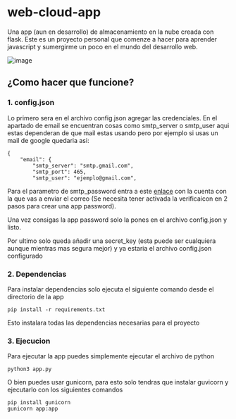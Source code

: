 # web-cloud-app
Una app (aun en desarrollo) de almacenamiento en la nube creada con flask.
Este es un proyecto personal que comenze a hacer para aprender javascript y sumergirme un poco en el mundo del desarrollo web.

![image](https://github.com/user-attachments/assets/7f397981-8261-4e4a-b432-93a6149a325c)

## ¿Como hacer que funcione?

### 1. config.json
Lo primero sera en el archivo config.json agregar las credenciales. 
En el apartado de email se encuentran cosas como smtp_server o smtp_user aqui estas dependeran de que mail estas usando pero por ejemplo si usas un mail de google quedaria asi:

```
{
    "email": {
        "smtp_server": "smtp.gmail.com",
        "smtp_port": 465,
        "smtp_user": "ejemplo@gmail.com",
```

Para el parametro de smtp_password entra a este [enlace](https://myaccount.google.com/apppasswords) con la cuenta con la que vas a enviar el correo (Se necesita tener activada la verificaicon en 2 pasos para crear una app password).

Una vez consigas la app password solo la pones en el archivo config.json y listo.

Por ultimo solo queda añadir una secret_key (esta puede ser cualquiera aunque mientras mas segura mejor) y ya estaria el archivo config.json configurado

### 2. Dependencias
Para instalar dependencias solo ejecuta el siguiente comando desde el directorio de la app

```
pip install -r requirements.txt
```
Esto instalara todas las dependencias necesarias para el proyecto

### 3. Ejecucion
Para ejecutar la app puedes simplemente ejecutar el archivo de python
```
python3 app.py
```

O bien puedes usar gunicorn, para esto solo tendras que instalar guvicorn y ejecutarlo con los siguientes comandos
```
pip install gunicorn
gunicorn app:app
```
